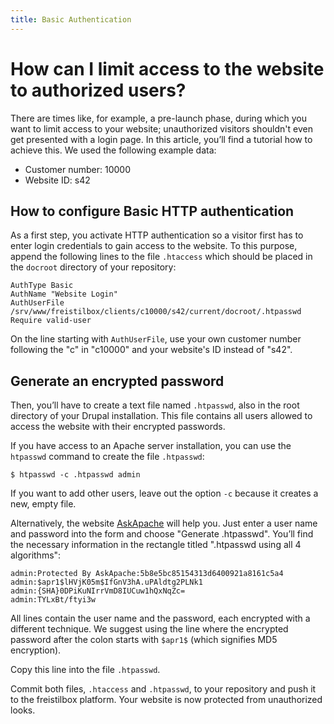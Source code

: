 ```yaml
---
title: Basic Authentication
---
```


# How can I limit access to the website to authorized users?

There are times like, for example, a pre-launch phase, during which you want to limit access to your website; unauthorized visitors shouldn't even get presented with a login page. In this article, you’ll find a tutorial how to achieve this. We used the following example data:

* Customer number: 10000
* Website ID: s42


## How to configure Basic HTTP authentication

As a first step, you activate HTTP authentication so a visitor first has to enter login credentials to gain access to the website. To this purpose, append the following lines to the file `.htaccess` which should be placed in the `docroot` directory of your repository:

    AuthType Basic
    AuthName "Website Login" 
    AuthUserFile /srv/www/freistilbox/clients/c10000/s42/current/docroot/.htpasswd
    Require valid-user

On the line starting with `AuthUserFile`, use your own customer number following the "c" in "c10000" and your website's ID instead of "s42".


## Generate an encrypted password

Then, you’ll have to create a text file named `.htpasswd`, also in the root directory of your Drupal installation. This file contains all users allowed to access the website with their encrypted passwords.

If you have access to an Apache server installation, you can use the `htpasswd` command to create the file `.htpasswd`:

    $ htpasswd -c .htpasswd admin

If you want to add other users, leave out the option `-c` because it creates a new, empty file.

Alternatively, the website [AskApache](http://www.askapache.com/online-tools/htpasswd-generator/) will help you. Just enter a user name and password into the form and choose "Generate .htpasswd". You’ll find the necessary information in the rectangle titled ".htpasswd using all 4 algorithms":

    admin:Protected By AskApache:5b8e5bc85154313d6400921a8161c5a4
    admin:$apr1$lHVjK05m$IfGnV3hA.uPAldtg2PLNk1
    admin:{SHA}0DPiKuNIrrVmD8IUCuw1hQxNqZc=
    admin:TYLxBt/ftyi3w

All lines contain the user name and the password, each encrypted with a different technique. We suggest using the line where the encrypted password after the colon starts with `$apr1$` (which signifies MD5 encryption).

Copy this line into the file `.htpasswd`.

Commit both files, `.htaccess` and `.htpasswd`, to your repository and push it to the freistilbox platform. Your website is now protected from unauthorized looks.

